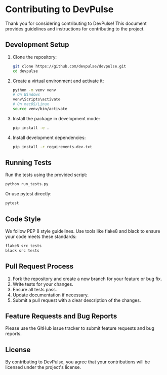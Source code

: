 # Contributing to DevPulse

Thank you for considering contributing to DevPulse! This document provides guidelines and instructions for contributing to the project.

## Development Setup

1. Clone the repository:
   ```bash
   git clone https://github.com/devpulse/devpulse.git
   cd devpulse
   ```

2. Create a virtual environment and activate it:
   ```bash
   python -m venv venv
   # On Windows
   venv\Scripts\activate
   # On macOS/Linux
   source venv/bin/activate
   ```

3. Install the package in development mode:
   ```bash
   pip install -e .
   ```

4. Install development dependencies:
   ```bash
   pip install -r requirements-dev.txt
   ```

## Running Tests

Run the tests using the provided script:

```bash
python run_tests.py
```

Or use pytest directly:

```bash
pytest
```

## Code Style

We follow PEP 8 style guidelines. Use tools like flake8 and black to ensure your code meets these standards:

```bash
flake8 src tests
black src tests
```

## Pull Request Process

1. Fork the repository and create a new branch for your feature or bug fix.
2. Write tests for your changes.
3. Ensure all tests pass.
4. Update documentation if necessary.
5. Submit a pull request with a clear description of the changes.

## Feature Requests and Bug Reports

Please use the GitHub issue tracker to submit feature requests and bug reports.

## License

By contributing to DevPulse, you agree that your contributions will be licensed under the project's license.